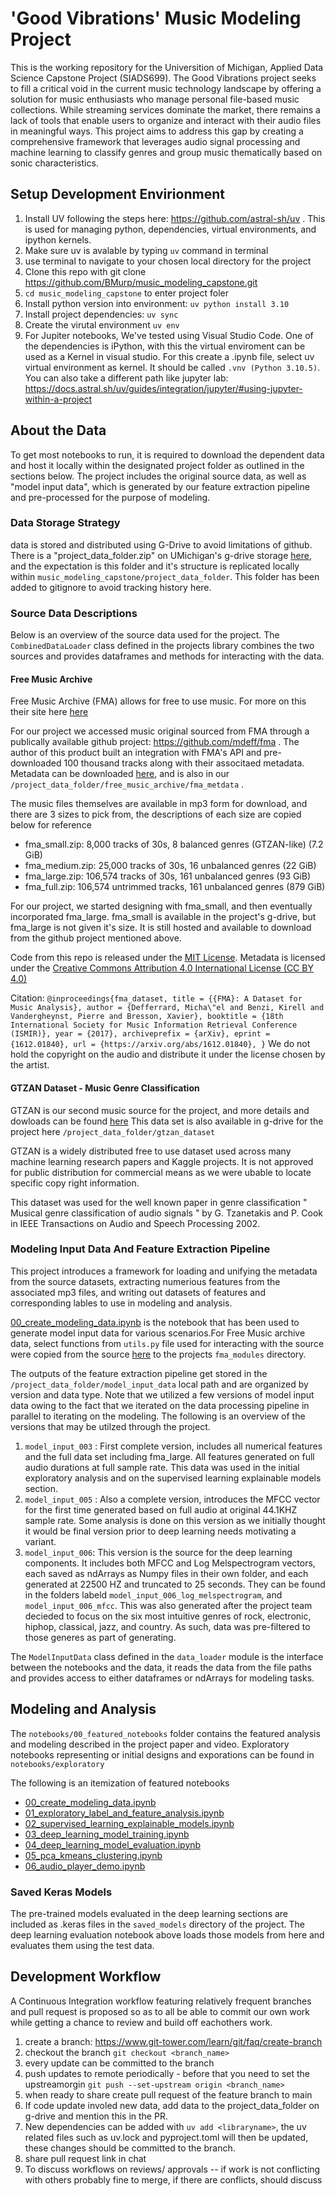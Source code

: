 # 'Good Vibrations' Music Modeling Project 
This is the working repository for the Universition of Michigan, Applied Data Science Capstone Project (SIADS699). The Good Vibrations project seeks to fill a critical void in the current music technology landscape by offering a solution for music enthusiasts who manage personal file-based music collections. While streaming services dominate the market, there remains a lack of tools that enable users to organize and interact with their audio files in meaningful ways. This project aims to address this gap by creating a comprehensive framework that leverages audio signal processing and machine learning to classify genres and group music thematically based on sonic characteristics.

## Setup Development Envirionment
1. Install UV following the steps here: https://github.com/astral-sh/uv . This is used for managing python, dependencies, virtual environments, and ipython kernels.
2. Make sure uv is avalable by typing `uv` command in terminal 
3. use terminal to navigate to your chosen local directory for the project 
4. Clone this repo with git clone https://github.com/BMurp/music_modeling_capstone.git
5. `cd music_modeling_capstone` to enter project foler 
6. Install python version into environment: `uv python install 3.10`
7. Install project dependencies: `uv sync`
8. Create the virutal environment  `uv env`
9. For Jupiter notebooks, We've tested using Visual Studio Code.  One of the dependencies is iPython, with this the virtual enviroment can be used as a Kernel in visual studio.  For this create a .ipynb file, select uv virtual environment as kernel.  It should be called `.vnv (Python 3.10.5)`.   You can also take a different path like jupyter lab: https://docs.astral.sh/uv/guides/integration/jupyter/#using-jupyter-within-a-project


## About the Data
To get most notebooks to run, it is required to download the dependent data and host it locally within the designated project folder as outlined in the sections below.  The project includes the original source data, as well as "model input data", which is generated by our feature extraction pipeline and pre-processed for the purpose of modeling. 

### Data Storage Strategy
data is stored and distributed using G-Drive to avoid limitations of github.   There is a "project_data_folder.zip" on UMichigan's g-drive storage [here](https://drive.google.com/file/d/1DqhkK2En67Ebea3bvI0fnT07Ug4xSeqT/view?usp=sharing), and the expectation is this folder and it's structure is replicated locally within `music_modeling_capstone/project_data_folder`. This folder has been added to gitignore to avoid tracking history here. 

### Source Data Descriptions
Below is an overview of the source data used for the project.  The `CombinedDataLoader` class defined in the projects library combines the two sources and provides dataframes and methods for interacting with the data. 

#### Free Music Archive
Free Music Archive (FMA) allows for free to use music. For more on this their site here [here](https://freemusicarchive.org/)

For our project we accessed music original sourced from FMA through a publically  available github project: https://github.com/mdeff/fma . The author of this product built an integration with FMA's API and pre-downloaded 100 thousand tracks along with their associtaed metadata. Metadata can be downloaded [here](https://os.unil.cloud.switch.ch/fma/fma_metadata.zip), and is also in our `/project_data_folder/free_music_archive/fma_metdata` . 

The music files themselves are available in mp3 form for download, and there are 3 sizes to pick from, the descriptions of each size are copied below for reference 

- fma_small.zip: 8,000 tracks of 30s, 8 balanced genres (GTZAN-like) (7.2 GiB)
- fma_medium.zip: 25,000 tracks of 30s, 16 unbalanced genres (22 GiB)
- fma_large.zip: 106,574 tracks of 30s, 161 unbalanced genres (93 GiB)
- fma_full.zip: 106,574 untrimmed tracks, 161 unbalanced genres (879 GiB)

For our project, we started designing with fma_small, and then eventually incorporated fma_large.  fma_small is available in the project's g-drive, but fma_large is not given it's size.  It is still hosted and available to download from the github project mentioned above. 

Code from this repo is released under the [MIT License](https://github.com/mdeff/fma/blob/master/LICENSE.txt).  Metadata is licensed under the [Creative Commons Attribution 4.0 International License (CC BY 4.0)](https://creativecommons.org/licenses/by/4.0)

Citation: 
`
@inproceedings{fma_dataset,
  title = {{FMA}: A Dataset for Music Analysis},
  author = {Defferrard, Micha\"el and Benzi, Kirell and Vandergheynst, Pierre and Bresson, Xavier},
  booktitle = {18th International Society for Music Information Retrieval Conference (ISMIR)},
  year = {2017},
  archiveprefix = {arXiv},
  eprint = {1612.01840},
  url = {https://arxiv.org/abs/1612.01840},
}
`
We do not hold the copyright on the audio and distribute it under the license chosen by the artist.

#### GTZAN Dataset - Music Genre Classification
GTZAN is our second music source for the project, and more details and dowloads can be found [here](https://www.kaggle.com/datasets/andradaolteanu/gtzan-dataset-music-genre-classification)
This data set is also available in g-drive for the project here `/project_data_folder/gtzan_dataset`

GTZAN is a widely distributed free to use dataset used across many machine learning research papers and Kaggle projects. It is not approved for public distribution for commercial means as we were ubable to locate specific copy right information. 

This dataset was used for the well known paper in genre classification " Musical genre classification of audio signals " by G. Tzanetakis and P. Cook in IEEE Transactions on Audio and Speech Processing 2002.

### Modeling Input Data And Feature Extraction Pipeline
This project introduces a framework for loading and unifying the metadata from the source datasets, extracting numerious features from the associated mp3 files, and writing out datasets of features and corresponding lables to use in modeling and analysis. 

[00_create_modeling_data.ipynb](https://github.com/BMurp/music_modeling_capstone/blob/main/notebooks/00_featured_notebooks/00_create_modeling_data.ipynb) is the notebook that has been used to generate model input data for various scenarios.For Free Music archive data, select functions from  `utils.py` file used for interacting with the source were copied from the source [here](https://github.com/mdeff/fma/blob/master/utils.py) to the projects `fma_modules` directory. 

The outputs of the feature extraction pipeline get stored in the `/project_data_folder/model_input_data` local path and are organized by version and data type.   Note that we utilized a few versions of model input data owing to the fact that we iterated on the data processing pipeline in parallel to iterating on the modeling.  The following is an overview of the versions that may be utilzed through the project. 

1. `model_input_003` : First complete version, includes all numerical features and the full data set including fma_large.  All features generated on full audio durations at full sample rate. This data was used in the initial exploratory analysis and on the supervised learning explainable models section. 
2. `model_input_005` : Also a complete version, introduces the MFCC vector for the first time generated based on full audio at original 44.1KHZ sample rate.  Some analysis is done on this version as we initially thought it would be final version prior to deep learning needs motivating a variant.
3. `model_input_006`: This version is the source for the deep learning components.  It includes both MFCC and Log Melspectrogram vectors, each saved as ndArrays as Numpy files in their own folder, and each generated at 22500 HZ and truncated to 25 seconds. They can be found in the folders labeld `model_input_006_log_melspectrogram`, and `model_input_006_mfcc`. This was also generated after the project team decieded to focus on the six most intuitive genres of rock, electronic, hiphop, classical, jazz, and country.  As such, data was pre-filtered to those generes as part of generating.

The `ModelInputData` class defined in the `data_loader` module is the interface between the notebooks and the data, it reads the data from the file paths and provides access to either dataframes or ndArrays for modeling tasks. 

## Modeling and Analysis 
The `notebooks/00_featured_notebooks` folder contains the featured analysis and modeling described in the project paper and video.  Exploratory notebooks representing or initial designs and exporations can be found in `notebooks/exploratory`

The following is an itemization of featured notebooks 
- [00_create_modeling_data.ipynb](https://github.com/BMurp/music_modeling_capstone/blob/main/notebooks/00_featured_notebooks/00_create_modeling_data.ipynb)
- [01_exploratory_label_and_feature_analysis.ipynb](https://github.com/BMurp/music_modeling_capstone/blob/main/notebooks/00_featured_notebooks/01_exploratory_label_and_feature_analysis.ipynb)
- [02_supervised_learning_explainable_models.ipynb](https://github.com/BMurp/music_modeling_capstone/blob/main/notebooks/00_featured_notebooks/02_supervised_learning_explainable_models.ipynb)
- [03_deep_learning_model_training.ipynb](https://github.com/BMurp/music_modeling_capstone/blob/main/notebooks/00_featured_notebooks/03_deep_learning_model_training.ipynb)
- [04_deep_learning_model_evaluation.ipynb](https://github.com/BMurp/music_modeling_capstone/blob/main/notebooks/00_featured_notebooks/04_deep_learning_model_evaluation.ipynb)
- [05_pca_kmeans_clustering.ipynb](https://github.com/BMurp/music_modeling_capstone/blob/main/notebooks/00_featured_notebooks/05_pca_kmeans_clustering.ipynb)
- [06_audio_player_demo.ipynb](https://github.com/BMurp/music_modeling_capstone/blob/main/notebooks/00_featured_notebooks/06_audio_player_demo.ipynb)

### Saved Keras Models
The pre-trained models evaluated in the deep learning sections are included as .keras files in the `saved_models` directory of the project.  The deep learning evaluation notebook above loads those models from here and evaluates them using the test data. 

## Development Workflow 
A Continuous Integration workflow featuring relatively frequent branches and pull request is proposed so as to all be able to commit our own work while getting a chance to review and build off eachothers work. 

1. create a branch: https://www.git-tower.com/learn/git/faq/create-branch
2. checkout the branch `git checkout <branch_name>`
3. every update can be committed to the branch
4. push updates to remote periodically - before that you need to set the upstreamorgin  `git push --set-upstream origin <branch_name>`
5. when ready to share create pull request of the feature branch to main
6. If code update involed new data, add data to the project_data_folder on g-drive and mention this in the PR. 
7. New dependencies can be added with `uv add <libraryname>`, the uv related files such as uv.lock and pyproject.toml will then be updated, these changes should be committed to the branch. 
8. share pull request link in chat
9. To discuss workflows on reviews/ approvals -- if work is not conflicting with others probably fine to merge,  if there are conflicts, should discuss 
  
